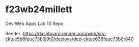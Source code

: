 # f23wb24millett
Dev Web Apps Lab 10 Repo

Render: https://dashboard.render.com/web/srv-cktue5b6fquc73b0j9t0/deploys/dep-cktue636fquc73b0r840
